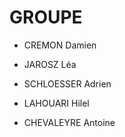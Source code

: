 # GROUPE

- CREMON Damien

- JAROSZ Léa

- SCHLOESSER Adrien

- LAHOUARI Hilel 

- CHEVALEYRE Antoine
